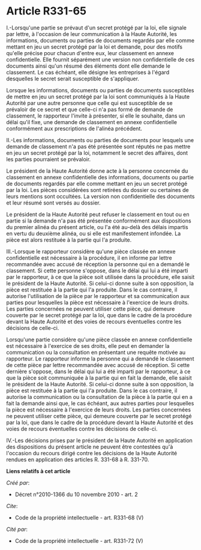 # Article R331-65

I.-Lorsqu'une partie se prévaut d'un secret protégé par la loi, elle signale par lettre, à l'occasion de leur communication à
la Haute Autorité, les informations, documents ou parties de documents regardés par elle comme mettant en jeu un secret
protégé par la loi et demande, pour des motifs qu'elle précise pour chacun d'entre eux, leur classement en annexe
confidentielle. Elle fournit séparément une version non confidentielle de ces documents ainsi qu'un résumé des éléments dont
elle demande le classement. Le cas échéant, elle désigne les entreprises à l'égard desquelles le secret serait susceptible de
s'appliquer. 

Lorsque les informations, documents ou parties de documents susceptibles de mettre en jeu un secret protégé par la loi sont
communiqués à la Haute Autorité par une autre personne que celle qui est susceptible de se prévaloir de ce secret et que
celle-ci n'a pas formé de demande de classement, le rapporteur l'invite à présenter, si elle le souhaite, dans un délai qu'il
fixe, une demande de classement en annexe confidentielle conformément aux prescriptions de l'alinéa précédent. 

II.-Les informations, documents ou parties de documents pour lesquels une demande de classement n'a pas été présentée sont
réputés ne pas mettre en jeu un secret protégé par la loi, notamment le secret des affaires, dont les parties pourraient se
prévaloir. 

Le président de la Haute Autorité donne acte à la personne concernée du classement en annexe confidentielle des informations,
documents ou partie de documents regardés par elle comme mettant en jeu un secret protégé par la loi. Les pièces considérées
sont retirées du dossier ou certaines de leurs mentions sont occultées. La version non confidentielle des documents et leur
résumé sont versés au dossier. 

Le président de la Haute Autorité peut refuser le classement en tout ou en partie si la demande n'a pas été présentée
conformément aux dispositions du premier alinéa du présent article, ou l'a été au-delà des délais impartis en vertu du
deuxième alinéa, ou si elle est manifestement infondée. La pièce est alors restituée à la partie qui l'a produite. 

III.-Lorsque le rapporteur considère qu'une pièce classée en annexe confidentielle est nécessaire à la procédure, il en
informe par lettre recommandée avec accusé de réception la personne qui en a demandé le classement. Si cette personne
s'oppose, dans le délai qui lui a été imparti par le rapporteur, à ce que la pièce soit utilisée dans la procédure, elle
saisit le président de la Haute Autorité. Si celui-ci donne suite à son opposition, la pièce est restituée à la partie qui
l'a produite. Dans le cas contraire, il autorise l'utilisation de la pièce par le rapporteur et sa communication aux parties
pour lesquelles la pièce est nécessaire à l'exercice de leurs droits. Les parties concernées ne peuvent utiliser cette pièce,
qui demeure couverte par le secret protégé par la loi, que dans le cadre de la procédure devant la Haute Autorité et des
voies de recours éventuelles contre les décisions de celle-ci. 

Lorsqu'une partie considère qu'une pièce classée en annexe confidentielle est nécessaire à l'exercice de ses droits, elle
peut en demander la communication ou la consultation en présentant une requête motivée au rapporteur. Le rapporteur informe
la personne qui a demandé le classement de cette pièce par lettre recommandée avec accusé de réception. Si cette dernière
s'oppose, dans le délai qui lui a été imparti par le rapporteur, à ce que la pièce soit communiquée à la partie qui en fait
la demande, elle saisit le président de la Haute Autorité. Si celui-ci donne suite à son opposition, la pièce est restituée à
la partie qui l'a produite. Dans le cas contraire, il autorise la communication ou la consultation de la pièce à la partie
qui en a fait la demande ainsi que, le cas échéant, aux autres parties pour lesquelles la pièce est nécessaire à l'exercice
de leurs droits. Les parties concernées ne peuvent utiliser cette pièce, qui demeure couverte par le secret protégé par la
loi, que dans le cadre de la procédure devant la Haute Autorité et des voies de recours éventuelles contre les décisions de
celle-ci. 

IV.-Les décisions prises par le président de la Haute Autorité en application des dispositions du présent article ne peuvent
être contestées qu'à l'occasion du recours dirigé contre les décisions de la Haute Autorité rendues en application des
articles R. 331-68 à R. 331-70.

**Liens relatifs à cet article**

_Créé par_:

  - Décret n°2010-1366 du 10 novembre 2010 - art. 2

_Cite_:

  - Code de la propriété intellectuelle - art. R331-68 (V)

_Cité par_:

  - Code de la propriété intellectuelle - art. R331-72 (V)
